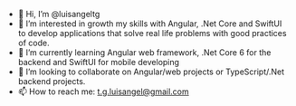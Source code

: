 - 👋 Hi, I’m @luisangeltg
- 👀 I’m interested in growth my skills with Angular, .Net Core and SwiftUI to develop applications that solve real life problems with good practices of code.
- 🌱 I’m currently learning Angular web framework, .Net Core 6 for the backend and SwiftUI for mobile developing
- 💞️ I’m looking to collaborate on Angular/web projects or TypeScript/.Net backend projects.
- 📫 How to reach me: t.g.luisangel@gmail.com

<!---
luisangeltg/luisangeltg is a ✨ special ✨ repository because its `README.md` (this file) appears on your GitHub profile.
You can click the Preview link to take a look at your changes.
--->

